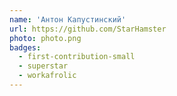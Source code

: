 ```yaml
---
name: 'Антон Капустинский'
url: https://github.com/StarHamster
photo: photo.png
badges:
  - first-contribution-small
  - superstar
  - workafrolic
---
```

